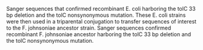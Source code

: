 Sanger sequences that confirmed recombinant E. coli harboring the tolC 33 bp deletion and the tolC nonsynonymous mutation. These E. coli strains were then used in a triparental conjugation to transfer sequences of interest to the F. johnsoniae ancestor strain. Sanger sequences confirmed recombinant F. johnsoniae ancestor harboring the tolC 33 bp deletion and the tolC nonsynonymous mutation.
